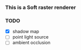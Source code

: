 ### This is a Soft raster renderer

### TODO

- [x] shadow map
- [ ] point light source
- [ ] ambient occlusion